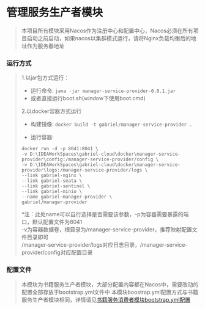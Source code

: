# 管理服务生产者模块

> 本项目所有模块采用Nacos作为注册中心和配置中心，Nacos必须在所有项目启动之前启动，如果nacos以集群模式运行，请将Nginx负载均衡后的地址作为服务器地址

### 运行方式

> 1.以jar包方式运行：
>
>   * 运行命令: `java -jar manager-service-provider-0.0.1.jar`
>   * 或者直接运行boot.sh(window下使用boot.cmd)
>
> 2.以docker容器方式运行
>
> * 构建镜像: `docker build -t gabriel/manager-service-provider .`
>
> * 运行容器: 
> ```shell
> docker run -d -p 8041:8041 \
> -v D:\IDEAWorkSpaces\gabriel-cloud\docker\manager-service-provider\config:/manager-service-provider/config \
> -v D:\IDEAWorkSpaces\gabriel-cloud\docker\manager-service-provider\logs:/manager-service-provider/logs \
> --link gabriel-nginx \
> --link gabriel-seata \
> --link gabriel-sentinel \
> --link gabriel-minio \
> --name gabriel-manager-provider \
> gabriel/manager-provider
> ```
>
> *注：此处name可以自行选择是否需要该参数，-p为容器需要暴露的端口，默认配置文件为8041  
> -v为容器数据卷，根目录为/manager-service-provider，推荐映射配置文件目录即可  
> /manager-service-provider/logs对应日志目录，/manager-service-provider/config对应配置目录
>

### 配置文件

> 本模块为书籍服务生产者模块，大部分配置内容都在Nacos中，需要改动的配置全部存放于bootstrap.yml文件中
> 本模块boostrap.yml配置方式与书籍服务生产者模块相同，详情请见[书籍服务消费者模块bootstrap.yml配置](../book-service-consumer/README.md)